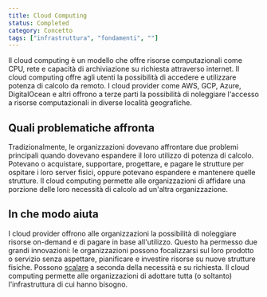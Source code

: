 ```yaml
---
title: Cloud Computing
status: Completed
category: Concetto
tags: ["infrastruttura", "fondamenti", ""]
---
```




Il cloud computing è un modello che offre risorse computazionali come CPU, rete e capacità di archiviazione su richiesta attraverso internet.
Il cloud computing offre agli utenti la possibilità di accedere e utilizzare potenza di calcolo da remoto.
I cloud provider come AWS, GCP, Azure, DigitalOcean e altri offrono a terze parti la possibilità di noleggiare l'accesso a risorse computazionali in diverse località geografiche.

## Quali problematiche affronta

Tradizionalmente, le organizzazioni dovevano affrontare due problemi principali quando dovevano espandere il loro utilizzo di potenza di calcolo.
Potevano o acquistare, supportare, progettare, e pagare le strutture per ospitare i loro server fisici, oppure potevano espandere e mantenere quelle strutture.
Il cloud computing permette alle organizzazioni di affidare una porzione delle loro necessità di calcolo ad un'altra organizzazione.

## In che modo aiuta

I cloud provider offrono alle organizzazioni la possibilità di noleggiare risorse on-demand e di pagare in base all'utilizzo.
Questo ha permesso due grandi innovazioni: le organizzazioni possono focalizzarsi sul loro prodotto o servizio senza aspettare, pianificare e investire risorse su nuove strutture fisiche. Possono [scalare](/it/scalability/) a seconda della necessità e su richiesta.
Il cloud computing permette alle organizzazioni di adottare tutta (o soltanto) l'infrastruttura di cui hanno bisogno.

